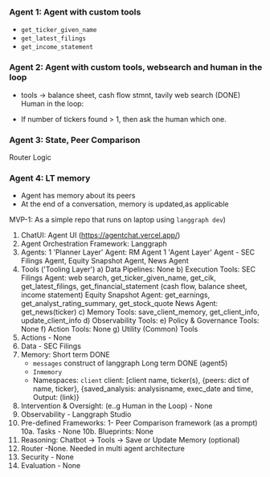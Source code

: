 
### Agent 1: Agent with custom tools 
- `get_ticker_given_name`
- `get_latest_filings`
- `get_income_statement`

### Agent 2: Agent with custom tools, websearch and human in the loop

+ tools -> balance sheet, cash flow stmnt, tavily web search (DONE)
Human in the loop: 
- If number of tickers found > 1, then ask the human which one. 


### Agent 3: State, Peer Comparison 
Router Logic 

### Agent 4: LT memory 
- Agent has memory about its peers 
- At the end of a conversation, memory is updated,as applicable 

MVP-1: As a simple repo that runs on laptop using `langgraph dev`)
1. ChatUI: Agent UI (https://agentchat.vercel.app/)
2. Agent Orchestration Framework: Langgraph 
3. Agents: 
    1 'Planner Layer' Agent: RM Agent
    1 'Agent Layer' Agent - SEC Filings Agent, Equity Snapshot Agent, News Agent
4. Tools ('Tooling Layer')
    a) Data Pipelines: None
    b) Execution Tools: 
    SEC Filings Agent: web search, get_ticker_given_name, get_cik, get_latest_filings,  get_financial_statement (cash flow, balance sheet, income statement)
    Equity Snapshot Agent: get_earnings, get_analyst_rating_summary, get_stock_quote
    News Agent: get_news(ticker) 
    c) Memory Tools: save_client_memory, get_client_info, update_client_info
    d) Observability Tools: 
    e) Policy & Governance Tools: None 
    f) Action Tools: None 
    g) Utility (Common) Tools
5. Actions - None 
6. Data - SEC Filings 
7. Memory: 
    Short term DONE
    - `messages` construct of langgraph 
    Long term DONE (agent5)
    - `Inmemory` 
    - Namespaces: `client`
        client: [client name, ticker(s), {peers: dict of name, ticker}, {saved_analysis: analysisname, exec_date and time, Output: (link)}
8. Intervention & Oversight: (e..g Human in the Loop) - None 
9. Observability - Langgraph Studio 
10. Pre-defined Frameworks: 1- Peer Comparison framework (as a prompt)
10a. Tasks - None 
10b. Blueprints: None 
11. Reasoning: Chatbot -> Tools -> Save or Update Memory (optional) 
12. Router -None. Needed in multi agent architecture  
13. Security - None 
14. Evaluation - None
        
    